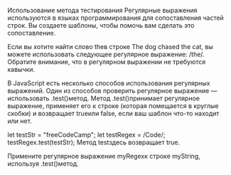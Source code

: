 Использование метода тестирования
Регулярные выражения используются в языках программирования для сопоставления частей строк. Вы создаете шаблоны, чтобы помочь вам сделать это сопоставление.

Если вы хотите найти слово theв строке The dog chased the cat, вы можете использовать следующее регулярное выражение: /the/. Обратите внимание, что в регулярном выражении не требуются кавычки.

В JavaScript есть несколько способов использования регулярных выражений. Один из способов проверить регулярное выражение — использовать .test()метод. Метод .test()принимает регулярное выражение, применяет его к строке (которая помещается в круглые скобки) и возвращает trueили false, если ваш шаблон что-то находит или нет.

let testStr = "freeCodeCamp";
let testRegex = /Code/;
testRegex.test(testStr);
Метод testздесь возвращает true.

Примените регулярное выражение myRegexк строке myString, используя .test()метод.

